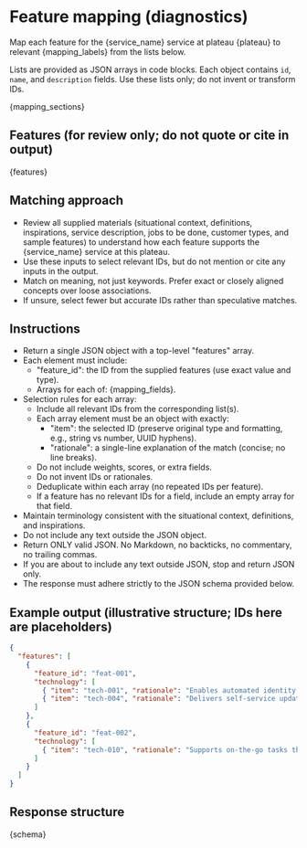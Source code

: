 # Feature mapping (diagnostics)

Map each feature for the {service_name} service at plateau {plateau} to relevant {mapping_labels} from the lists below.

Lists are provided as JSON arrays in code blocks. Each object contains `id`, `name`, and `description` fields. Use these lists only; do not invent or transform IDs.

{mapping_sections}

## Features (for review only; do not quote or cite in output)

{features}

## Matching approach

- Review all supplied materials (situational context, definitions, inspirations, service description, jobs to be done, customer types, and sample features) to understand how each feature supports the {service_name} service at this plateau.
- Use these inputs to select relevant IDs, but do not mention or cite any inputs in the output.
- Match on meaning, not just keywords. Prefer exact or closely aligned concepts over loose associations.
- If unsure, select fewer but accurate IDs rather than speculative matches.

## Instructions

- Return a single JSON object with a top-level "features" array.
- Each element must include:
  - "feature_id": the ID from the supplied features (use exact value and type).
  - Arrays for each of: {mapping_fields}.
- Selection rules for each array:
  - Include all relevant IDs from the corresponding list(s).
  - Each array element must be an object with exactly:
    - "item": the selected ID (preserve original type and formatting, e.g., string vs number, UUID hyphens).
    - "rationale": a single-line explanation of the match (concise; no line breaks).
  - Do not include weights, scores, or extra fields.
  - Do not invent IDs or rationales.
  - Deduplicate within each array (no repeated IDs per feature).
  - If a feature has no relevant IDs for a field, include an empty array for that field.
- Maintain terminology consistent with the situational context, definitions, and inspirations.
- Do not include any text outside the JSON object.
- Return ONLY valid JSON. No Markdown, no backticks, no commentary, no trailing commas.
- If you are about to include any text outside JSON, stop and return JSON only.
- The response must adhere strictly to the JSON schema provided below.

## Example output (illustrative structure; IDs here are placeholders)

```json
{
  "features": [
    {
      "feature_id": "feat-001",
      "technology": [
        { "item": "tech-001", "rationale": "Enables automated identity checks aligned to capability scope." },
        { "item": "tech-004", "rationale": "Delivers self-service updates that match profile management." }
      ]
    },
    {
      "feature_id": "feat-002",
      "technology": [
        { "item": "tech-010", "rationale": "Supports on-the-go tasks through the mobile app." }
      ]
    }
  ]
}
```

## Response structure

{schema}
